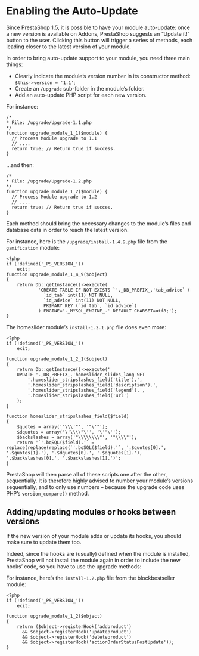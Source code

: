 # Enabling the Auto-Update

Since PrestaShop 1.5, it is possible to have your module auto-update: once a new version is available on Addons, PrestaShop suggests an “Update it!” button to the user. Clicking this button will trigger a series of methods, each leading closer to the latest version of your module.

In order to bring auto-update support to your module, you need three main things:

* Clearly indicate the module’s version number in its constructor method: `$this->version = '1.1'`;
* Create an `/upgrade` sub-folder in the module’s folder.
* Add an auto-update PHP script for each new version.

For instance:

```text
/*
* File: /upgrade/Upgrade-1.1.php
*/
function upgrade_module_1_1($module) {
  // Process Module upgrade to 1.1
  // ....
  return true; // Return true if success.
}
```

…and then:

```text
/*
* File: /upgrade/Upgrade-1.2.php
*/
function upgrade_module_1_2($module) {
  // Process Module upgrade to 1.2
  // ....
  return true; // Return true if succes.
}
```

Each method should bring the necessary changes to the module’s files and database data in order to reach the latest version.

For instance, here is the `/upgrade/install-1.4.9.php` file from the `gamification` module:

```text
<?php
if (!defined('_PS_VERSION_'))
    exit;
function upgrade_module_1_4_9($object)
{
    return Db::getInstance()->execute(
            'CREATE TABLE IF NOT EXISTS `'._DB_PREFIX_.'tab_advice` (
              `id_tab` int(11) NOT NULL,
              `id_advice` int(11) NOT NULL,
              PRIMARY KEY (`id_tab`, `id_advice`)
            ) ENGINE='._MYSQL_ENGINE_.' DEFAULT CHARSET=utf8;');
}
```

The homeslider module’s `install-1.2.1.php` file does even more:

```text
<?php
if (!defined('_PS_VERSION_'))
    exit;

function upgrade_module_1_2_1($object)
{
    return Db::getInstance()->execute('
    UPDATE '._DB_PREFIX_.'homeslider_slides_lang SET
        '.homeslider_stripslashes_field('title').',
        '.homeslider_stripslashes_field('description').',
        '.homeslider_stripslashes_field('legend').',
        '.homeslider_stripslashes_field('url')
    );
}

function homeslider_stripslashes_field($field)
{
    $quotes = array('"\\\'"', '"\'"');
    $dquotes = array('\'\\\\"\'', '\'"\'');
    $backslashes = array('"\\\\\\\\"', '"\\\\"');
    return '`'.bqSQL($field).'` = replace(replace(replace(`'.bqSQL($field).'`, '.$quotes[0].', '.$quotes[1].'), '.$dquotes[0].', '.$dquotes[1].'), '.$backslashes[0].', '.$backslashes[1].')';
}
```

PrestaShop will then parse all of these scripts one after the other, sequentially. It is therefore highly advised to number your module’s versions sequentially, and to only use numbers – because the upgrade code uses PHP’s `version_compare()` method.

## Adding/updating modules or hooks between versions <a id="EnablingtheAuto-Update-Adding/updatingmodulesorhooksbetweenversions"></a>

If the new version of your module adds or update its hooks, you should make sure to update them too.

Indeed, since the hooks are \(usually\) defined when the module is installed, PrestaShop will not install the module again in order to include the new hooks’ code, so you have to use the upgrade methods:

For instance, here’s the `install-1.2.php` file from the blockbestseller module:

```text
<?php
if (!defined('_PS_VERSION_'))
    exit;

function upgrade_module_1_2($object)
{
    return ($object->registerHook('addproduct')
      && $object->registerHook('updateproduct')
      && $object->registerHook('deleteproduct')
      && $object->registerHook('actionOrderStatusPostUpdate'));
}
```

